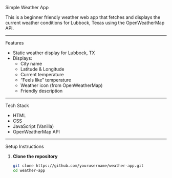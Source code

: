 Simple Weather App

This is a beginner friendly weather web app that fetches and displays the current weather conditions for Lubbock, Texas using the OpenWeatherMap API.

---

Features

- Static weather display for Lubbock, TX
- Displays:
  - City name
  - Latitude & Longitude
  - Current temperature
  - “Feels like” temperature
  - Weather icon (from OpenWeatherMap)
  - Friendly description

---

Tech Stack

- HTML
- CSS
- JavaScript (Vanilla)
- OpenWeatherMap API

---

Setup Instructions

1. **Clone the repository**
   ```bash
   git clone https://github.com/yourusername/weather-app.git
   cd weather-app
